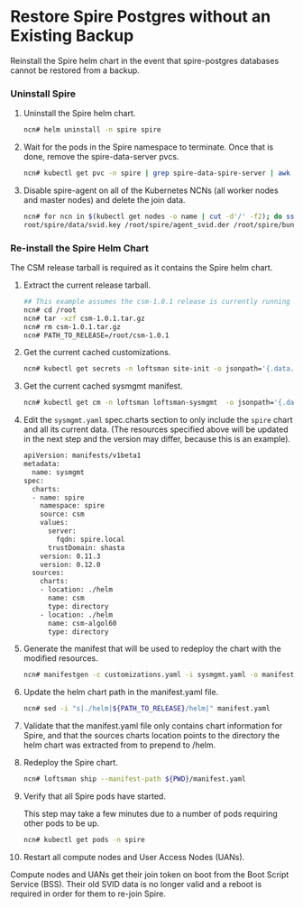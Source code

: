 # Restore Spire Postgres without an Existing Backup

Reinstall the Spire helm chart in the
event that spire-postgres databases cannot be restored from a backup.


### Uninstall Spire

1. Uninstall the Spire helm chart.

   ```bash
   ncn# helm uninstall -n spire spire
   ```

2. Wait for the pods in the Spire namespace to terminate. Once that is done, remove
   the spire-data-server pvcs.

   ```bash
   ncn# kubectl get pvc -n spire | grep spire-data-spire-server | awk '{print $1}' | xargs kubectl delete -n spire pvc
   ```

3. Disable spire-agent on all of the Kubernetes NCNs (all worker nodes and master nodes) and delete the join data.

   ```bash
   ncn# for ncn in $(kubectl get nodes -o name | cut -d'/' -f2); do ssh "${ncn}" systemctl stop spire-agent; ssh "${ncn}" rm /
   root/spire/data/svid.key /root/spire/agent_svid.der /root/spire/bundle.der; done
   ```


### Re-install the Spire Helm Chart

The CSM release tarball is required as it contains the Spire helm chart.

1. Extract the current release tarball.

   ```bash
   ## This example assumes the csm-1.0.1 release is currently running and the csm-1.0.1.tar.gz has been pulled down under /root
   ncn# cd /root
   ncn# tar -xzf csm-1.0.1.tar.gz
   ncn# rm csm-1.0.1.tar.gz
   ncn# PATH_TO_RELEASE=/root/csm-1.0.1
   ```

2. Get the current cached customizations.

   ```bash
   ncn# kubectl get secrets -n loftsman site-init -o jsonpath='{.data.customizations\.yaml}' | base64 -d > customizations.yaml
   ```

3. Get the current cached sysmgmt manifest.

   ```bash
   ncn# kubectl get cm -n loftsman loftsman-sysmgmt  -o jsonpath='{.data.manifest\.yaml}' -o sysmgmt.yaml
   ```

4. Edit the `sysmgmt.yaml` spec.charts section to only include the `spire` chart and all its current data. (The resources specified above will be updated in the next step and the version may differ, because this is an example).

   ```bash
   apiVersion: manifests/v1beta1
   metadata:
     name: sysmgmt
   spec:
     charts:
     - name: spire
       namespace: spire
       source: csm
       values:
         server:
           fqdn: spire.local
         trustDomain: shasta
       version: 0.11.3
       version: 0.12.0
     sources:
       charts:
       - location: ./helm
         name: csm
         type: directory
       - location: ./helm
         name: csm-algol60
         type: directory
   ```

5. Generate the manifest that will be used to redeploy the chart with the modified resources.

   ```bash
   ncn# manifestgen -c customizations.yaml -i sysmgmt.yaml -o manifest.yaml
   ```

6. Update the helm chart path in the manifest.yaml file.

   ```bash
   ncn# sed -i "s|./helm|${PATH_TO_RELEASE}/helm|" manifest.yaml
   ```

7. Validate that the manifest.yaml file only contains chart information for Spire,
and that the sources charts location points to the directory the helm chart was extracted from to prepend to /helm.

8. Redeploy the Spire chart.

   ```bash
   ncn# loftsman ship --manifest-path ${PWD}/manifest.yaml
   ```

9. Verify that all Spire pods have started.

   This step may take a few minutes due to a number of pods requiring other pods to be up.

   ```bash
   ncn# kubectl get pods -n spire
   ```

10. Restart all compute nodes and User Access Nodes (UANs).

   Compute nodes and UANs get their join token on boot from the Boot Script Service (BSS).
   Their old SVID data is no longer valid and a reboot is required in order for them to re-join Spire.

